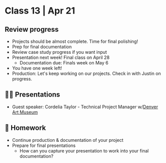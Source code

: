 # Class 13 | Apr 21

## Review progress

- Projects should be almost complete. Time for final polishing!
- Prep for final documentation
- Review case study progress if you want input
- Presentation next week! Final class on April 28
  - Documentation due: Finals week on May 6
- You have one week left!
- Production: Let's keep working on our projects. Check in with Justin on progress.

## 👨‍🏫 Presentations

- Guest speaker: Cordelia Taylor - Technical Project Manager w/[Denver Art Museum](https://denverartmuseum.org/)

## 📝 Homework

- Continue production & documentation of your project
- Prepare for final presentations
  - How can you capture your presentation to work into your final documentation?